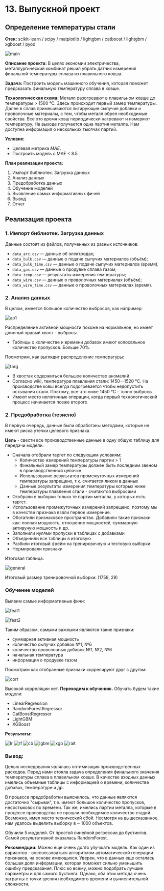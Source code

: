 # 13. Выпускной проект

## Определение температуры стали

**Стек:** scikit-learn / scipy / matplotlib / lightgbm / catboost / lightgbm / xgboost / pyod

![main](pics/main.jpeg)

**Описание проекта:** В целях экономии электричества, металлургический комбинат решил убрать датчик измерения финальной температуры сплава из плавильного ковша.

**Задача:** Построить модель машинного обучения, которая поможет предсказать финальную температуру сплава в ковше.

**Технологическая схема:** Металл разогревают в плавильном ковше до температуры > 1500 °C. Здесь происходит первый замер температуры. Далее в сплав примешиваются лигирующие сыпучие добавки и проволочные материалы, с тем, чтобы металл обрел необходимые свойства. Все это время ковш периодически нагревают и измеряют температуру. На выходе получается одна партия металла. Нам доступна информация о нескольких тысячах партий.

**Условие:** 
- Целевая метрика *MAE*. 
- Построить модель с MAE < 8.5 

**План реализации проекта:**
1. Импорт библиотек. Загрузка данных
1. Анализ данных
1. Предобработка данных
1. Обучение моделей
1. Выявление самых информативных фичей
1. Вывод
1. Отчет

## Реализация проекта

### 1. Импорт библиотек. Загрузка данных

Данные состоят из файлов, полученных из разных источников:

- `data_arc.csv` — данные об электродах;
- `data_bulk.csv` — данные о подаче сыпучих материалов (объём);
- `data_bulk_time.csv` *—* данные о подаче сыпучих материалов (время);
- `data_gas.csv` — данные о продувке сплава газом;
- `data_temp.csv` — результаты измерения температуры;
- `data_wire.csv` — данные о проволочных материалах (объём);
- `data_wire_time.csv` — данные о проволочных материалах (время).

### 2. Анализ данных

В целом, имеется большое количество выбросов, как например: 

![ap1](pics/ap1.png)

Распределение активной мощности похоже на нормальное, но имеет длинный правый хвост - выбросы.

- Таблицы о количестве и времени добавок имеют колосвльное количество пропусков. Больше 70%.

Посмотрим, как выглядит распределение температуры:

![targ](pics/target1.png)

- В хвостах содержиться большое количество аномалий.
- Согласно wiki, температура плавления стали: 1450—1520 °C. На производстве ковш всегда подогревается чтобы недопустить остывания стали. Поэтому, все что ниже 1450 °C - точно выбросы.
- Имеют место нелогичные операции, когда первый технологический процесс начинается позже второго.

### 2. Предобработка (тезисно)

В первую очередь, данные были обработаны методами, которые не имеют риска утечки целевого признака.

**Цель** - свести все производственные данные в одну общую таблицу для передачи модели.

- Сначала отобрали таргет по следующим условиям:
  - Количество измерений температуры партии > 1
  - Финальный замер температуры должен быть последним звеном в производственной цепочке
  - Использование результатов промежуточных измерений температуры запрещено, т.к. считается ликом в данных
  - Данные результаты измерения температуры которых ниже температуры плавления стали - считаются выбросами
- Отобрали в выборки только те партии металла, у которых есть таргет.
- Использование промежуточных измерений запрещено, поэтому мы в качестве признака взяли первое измерение.
- Обогатили признаковое пространство. Добавили такие признаки как: полная мощность, отношение мощностей, суммарную активуную мощность и др.
- Заполнили нулями пропуски в таблицах с добавками
- Объединили все таблицы в итоговую
- Разбили итоговый фрейм на тренировочную и тестовую выборки
- Нормировали признаки

Итоговая таблица:

![general](pics/general.png)

Итоговый размер тренировочной выборки: (1758, 29)

### Обучение моделей

Выявим самые информативные фичи:

![feat1](pics/feat1.png)

![feat2](pics/feat2.png)

Таким образом, самыми важными являются такие признаки: 
- суммарная активная мощность
- количество сыпучих добавок №1, №6
- количество проволочных добавок №1, №2, №6
- начальная температура
- информация о продувке газом

Посмотрим как отобранные признаки коррелируют друг с другом:

![corr](pics/corr.png)

Высокой корреляции нет. **Переходим к обучению.** Обучать будем такие модели:
- LinearRegression
- RandomForestRegressor
- CatBoostRegressor
- LightGBM
- XGBoost

**Результаты:**

![lr](pics/lr.png)
![rf](pics/rf.png)
![cb](pics/cb.png)
![lgbm](pics/lgbm.png)
![xgb](pics/xgb.png)
![rait](pics/rait.png)

### Вывод:

Целью исследования являлась оптимизация производственных расходов. Перед нами стояла задача определения финального значения температуры сплава в плавильном ковше. В качестве входных данных имелись объемные таблицы с информацией о времени, количестве добавок, температуре и др. 

В процессе предобработки выяснилось, что данные являются достаточно "сырыми", т.е. имеют большое количество пропусков, несостыковок по времени. Так же, имелись партии металла, которые в процессе производства не прошли необходимое количество стадий. Возможно, имел место технический сбой. Несмотря на вышесказанное, нам удалось выделить выборку в ~ 1000 объектов. 

Обучили 5 моделей. От простой линейной регрессии до бустингов. Самой результативной оказалась RandomForest.

**Рекомендции:** Можно еще очень долго улучшать модель. Как один из вариантов - воспользоваться алгоритмом автоматической генерации признаков, на основе имеющихся. Уверен, что в данных еще осталась большая доля информации, которая поможет сильно уменьшить ошибку предсказания. Плюс ко всему, можно подобрать лучшие параметры и для самого бустинга. Однако, оба этих метода очень затратны с точки зрения необходимого времени и вычислительной сложности.

